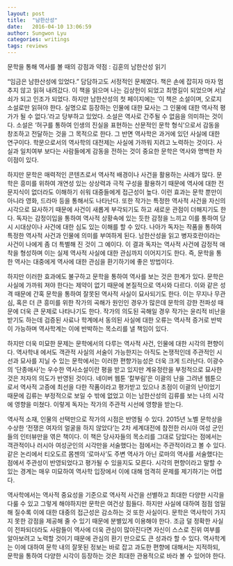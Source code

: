 ```yaml
---
layout: post
title:  "남한산성"
date:   2016-04-10 13:06:59
author: Sungwon Lyu
categories: writings
tags: reviews
---
```

문학을 통해 역사를 볼 때의 강점과 약점 : 김훈의 남한산성 읽기

 “임금은 남한산성에 있었다.” 담담하고도 서정적인 문체였다. 책은 손에 잡히자 마자 멈추지 않고 읽혀 내려갔다. 이 책을 읽으며 나는 김상헌이 되었고 최명길이 되었으며 서날쇠가 되고 인조가 되었다. 하지만 남한산성의 첫 페이지에는 ‘이 책은 소설이며, 오로지 소설로만 읽혀야 한다. 실명으로 등장하는 인물에 대한 묘사는 그 인물에 대한 역사적 평가가 될 수 없다.’라고 당부하고 있었다. 소설은 역사로 간주될 수 없음을 의미하는 것이다. 소설은 ‘허구를 통하여 인생의 진실을 표현하는 산문적인 문학 형식’으로서 감동을 창조하고 전달하는 것을 그 목적으로 한다. 그 반면 역사학은 과거에 있던 사실에 대한 연구이다. 학문으로서의 역사학의 대전제는 사실에 가까워 지려고 노력하는 것이다. 사실과 일치여부 보다는 사람들에게 감동을 전하는 것이 중요한 문학은 역사와 명백한 차이점이 있다.

 하지만 문학은 매력적인 콘텐츠로서 역사적 배경이나 사건을 활용하는 사례가 많다. 문학은 흥미를 위하여 개연성 있는 상상력과 극적 구성을 활용하기 때문에 역사에 대한 전문지식이 없더라도 이해하기 쉬워 대중들에게 접근성이 높다. 이런 효과는 문학 뿐만이 아니라 영화, 드라마 등을 통해서도 나타난다. 또한 작가는 특정한 역사적 사건을 자신의 시각으로 묘사하기 때문에 사건이 새롭게 부각되기도 하고 새로운 관점이 더해지기도 한다. 독자는 감정이입을 통하여 역사적 상황속에 있는 듯한 감정을 느끼고 이를 통하여 당시 시대상이나 사건에 대한 심도 있는 이해를 할 수 있다. 나아가 독자는 작품을 통하여 특정한 역사적 사건과 인물에 의미를 부여하게 된다. 남한산성을 읽고 병자호란이라는 사건이 나에게 좀 더 특별해 진 것이 그 예이다. 이 결과 독자는 역사적 사건에 감정적 애착을 형성하며 이는 실제 역사적 사실에 대한 관심까지 이어지기도 한다. 즉, 문학을 통한 역사는 대중에게 역사에 대한 관심을 환기하기에 좋은 방법이다.

 하지만 이러한 효과에도 불구하고 문학을 통하여 역사를 보는 것은 한계가 있다. 문학은 사실에 가까워 져야 한다는 제약이 없기 때문에 본질적으로 역사와 다르다. 이와 같은 성격 때문에 간혹 문학을 통하여 잘못된 역사적 사실이 묘사되기도 한다. 이는 무지나 무관심, 혹은 더 큰 흥미를 위한 작가의 곡해가 원인인 경우가 많은데 문학의 강한 전파성 때문에 더욱 큰 문제로 나타나기도 한다. 작가의 의도된 곡해일 경우 작가는 윤리적 비난을 받기도 하는데 검증된 사료나 학계에서 동의된 사실에 대한 오류는 역사적 증거로 반박이 가능하며 역사학계는 이에 반박하는 목소리를 낼 책임이 있다.

 하지만 더욱 미묘한 문제는 문학에서의 다루는 역사적 사건, 인물에 대한 시각의 편향이다. 역사학내 에서도 객관적 사실의 서술이 가능한지는 아직도 논쟁적인데 주관적인 시선과 묘사를 지닐 수 있는 문학에서는 이러한 편향가능성은 더욱 크게 드러난다. 이광수의 ‘단종애사’는 우수한 역사소설이란 평을 받고 있지만 계유정란을 부정적으로 묘사한 것은 저자의 의도가 반영된 것이다. 네이버 웹툰 ‘칼부림’은 이괄의 난을 그려낸 웹툰으로서 역사적 고증에 최선을 다한 작품이라고 평가받고 있으나 초점이 이괄의 난이었기 때문에 김류는 부정적으로 보일 수 밖에 없었고 이는 남한산성의 김류를 보는 나의 시각에 영향을 미쳤다. 이렇게 독자는 작가의 주관적 시선에 영향을 받는다. 

 역사적 소재, 인물의 선택만으로 작가의 시점은 반영될 수 있다. 2015년 노벨 문학상을 수상한 ‘전쟁은 여자의 얼굴을 하지 않았다’는 2차 세계대전에 참전한 러시아 여성 군인들의 인터뷰만을 엮은 책이다. 이 책은 당사자들의 목소리를 그대로 담았다는 점에서는 객관적이나 러시아 여성군인의 시각만을 서술했다는 점에서는 주관적이라고 볼 수 있다. 같은 논리에서 티오도르 몸젠의 ‘로마사’도 주변 역사가 아닌 로마의 역사를 서술했다는 점에서 주관성이 반영되었다고 평가될 수 있을지도 모른다. 시각의 편향이라고 말할 수 있는 경계는 매우 미묘하여 역사학 입장에서 이에 대해 엄격히 문제를 제기하기는 어렵다.

 역사학에서는 역사적 중요성을 기준으로 역사적 사건을 선별하고 최대한 다양한 시각을 다룰 수 있고 그렇게 해야하지만 문학은 여건상 힘들다. 하지만 사실에 대하여 점점 엄밀해 질수록 이에 대한 대중의 접근성은 감소하는 것 또한 사실이다. 문학은 역사학이 가지지 못한 강점을 제공해 줄 수 있기 때문에 분별있게 이용해야 한다. 조금 덜 정확한 사실이 전파되더라도 사람들이 역사에 더욱 관심이 많아진다면 자신이 스스로 진위 여부를 알아보려고 노력할 것이기 때문에 관심의 환기 만으로도 큰 성과라 할 수 있다. 역사학계는 이에 대하여 문학 내의 잘못된 정보는 바로 잡고 과도한 편향에 대해서는 지적하되, 문학을 통하여 다양한 시각이 등장하는 것은 최대한 관용적으로 바라 볼 수 있어야 한다. 